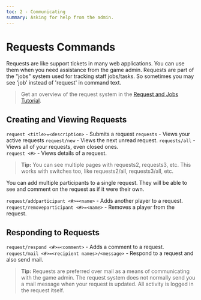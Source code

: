 ```yaml
---
toc: 2 - Communicating
summary: Asking for help from the admin.
---
```

# Requests Commands

Requests are like support tickets in many web applications.  You can use them when you need assistance from the game admin. Requests are part of the "jobs" system used for tracking staff jobs/tasks. So sometimes you may see 'job' instead of 'request' in command text.

> Get an overview of the request system in the [Request and Jobs Tutorial](/help/jobs_tutorial).

## Creating and Viewing Requests

`request <title>=<description>` - Submits a request
`requests` - Views your active requests
`request/new` - Views the next unread request.
`requests/all` - Views all of your requests, even closed ones.  
`request <#>` - Views details of a request.

> **Tip:** You can see multiple pages with requests2, requests3, etc.  This works with switches too, like requests2/all, requests3/all, etc.

You can add multiple participants to a single request.  They will be able to see and comment on the request as if it were their own.

`request/addparticipant <#>=<name>` - Adds another player to a request.  
`request/removeparticipant <#>=<name>` - Removes a player from the request.

## Responding to Requests

`request/respond <#>=<comment>` - Adds a comment to a request.
`request/mail <#>=<recipient names>/<message>` - Respond to a request and also send mail. 

> **Tip:** Requests are preferred over mail as a means of communicating with the game admin.  The request system does not normally send you a mail message when your request is updated.  All activity is logged in the request itself.